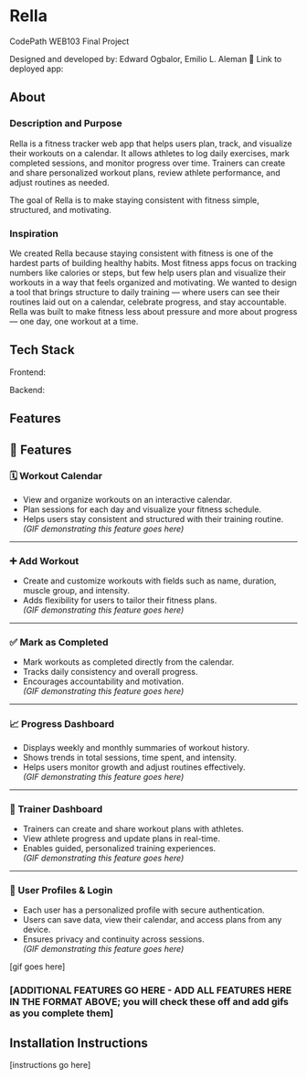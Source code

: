 # Rella

CodePath WEB103 Final Project

Designed and developed by: Edward Ogbalor, Emilio L. Aleman
🔗 Link to deployed app:

## About

### Description and Purpose

Rella is a fitness tracker web app that helps users plan, track, and visualize their workouts on a calendar. It allows athletes to log daily exercises, mark completed sessions, and monitor progress over time. Trainers can create and share personalized workout plans, review athlete performance, and adjust routines as needed.

The goal of Rella is to make staying consistent with fitness simple, structured, and motivating.

### Inspiration

We created Rella because staying consistent with fitness is one of the hardest parts of building healthy habits. Most fitness apps focus on tracking numbers like calories or steps, but few help users plan and visualize their workouts in a way that feels organized and motivating.
We wanted to design a tool that brings structure to daily training — where users can see their routines laid out on a calendar, celebrate progress, and stay accountable. Rella was built to make fitness less about pressure and more about progress — one day, one workout at a time.

## Tech Stack

Frontend:

Backend:

## Features

## 🌟 Features

### 🗓️ Workout Calendar
- View and organize workouts on an interactive calendar.  
- Plan sessions for each day and visualize your fitness schedule.  
- Helps users stay consistent and structured with their training routine.  
*(GIF demonstrating this feature goes here)*  

---

### ➕ Add Workout
- Create and customize workouts with fields such as name, duration, muscle group, and intensity.  
- Adds flexibility for users to tailor their fitness plans.  
*(GIF demonstrating this feature goes here)*  

---

### ✅ Mark as Completed
- Mark workouts as completed directly from the calendar.  
- Tracks daily consistency and overall progress.  
- Encourages accountability and motivation.  
*(GIF demonstrating this feature goes here)*  

---

### 📈 Progress Dashboard
- Displays weekly and monthly summaries of workout history.  
- Shows trends in total sessions, time spent, and intensity.  
- Helps users monitor growth and adjust routines effectively.  
*(GIF demonstrating this feature goes here)*  

---

### 👥 Trainer Dashboard
- Trainers can create and share workout plans with athletes.  
- View athlete progress and update plans in real-time.  
- Enables guided, personalized training experiences.  
*(GIF demonstrating this feature goes here)*  

---

### 🔐 User Profiles & Login
- Each user has a personalized profile with secure authentication.  
- Users can save data, view their calendar, and access plans from any device.  
- Ensures privacy and continuity across sessions.  
*(GIF demonstrating this feature goes here)*


[gif goes here]

### [ADDITIONAL FEATURES GO HERE - ADD ALL FEATURES HERE IN THE FORMAT ABOVE; you will check these off and add gifs as you complete them]

## Installation Instructions

[instructions go here]
